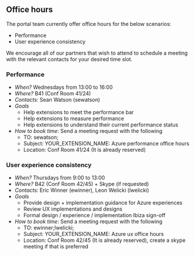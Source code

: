 <a name="office-hours"></a>
## Office hours

The portal team currently offer office hours for the below scenarios:

- Performance
- User experience consistency

We encourage all of our partners that wish to attend to schedule a meeting with the relevant contacts for your desired time slot.

<a name="office-hours-performance"></a>
### Performance

- *When?*  Wednesdays from 13:00 to 16:00
- *Where?* B41 (Conf Room 41/24)
- *Contacts:* Sean Watson (sewatson)
- *Goals*
    - Help extensions to meet the performance bar
    - Help extensions to measure performance 
    - Help extensions to understand their current performance status
- *How to book time*: Send a meeting request with the following
    - TO: sewatson;
    - Subject: YOUR_EXTENSION_NAME: Azure performance office hours
    - Location: Conf Room 41/24 (It is already reserved)


<a name="office-hours-user-experience-consistency"></a>
### User experience consistency

- *When?*  Thursdays from 9:00 to 13:00
- *Where?* B42 (Conf Room 42/45) + Skype (if requested)
- *Contacts:* Eric Winner (ewinner), Leon Welicki (lwelicki)
- *Goals*
    - Provide design + implementation guidance for Azure experiences
    - Review UX implementations and designs 
    - Formal design / experience / implementation Ibiza sign-off
- *How to book time*: Send a meeting request with the following
    - TO: ewinner;lwelicki;
    - Subject: YOUR_EXTENSION_NAME: Azure ux office hours
    - Location: Conf Room 42/45 (It is already reserved), create a skype meeting if that is preferred

